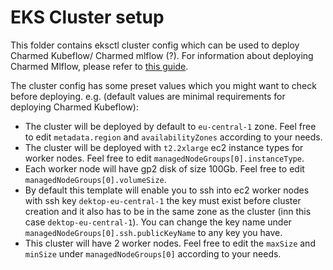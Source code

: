 # EKS Cluster setup
This folder contains eksctl cluster config which can be used to deploy Charmed Kubeflow/ Charmed mlflow (?). 
For information about deploying Charmed Mlflow, please refer to [this guide](https://discourse.charmhub.io/t/deploying-charmed-mlflow-v2-to-eks/10913).

The cluster config has some preset values which you might want to check before deploying. e.g. (default values are minimal requirements for deploying Charmed Kubeflow):
* The cluster will be deployed by default to `eu-central-1` zone. Feel free to edit `metadata.region` and `availabilityZones` according to your needs.
* The cluster will be deployed with `t2.2xlarge` ec2 instance types for worker nodes. Feel free to edit `managedNodeGroups[0].instanceType`.
* Each worker node will have gp2 disk of size 100Gb. Feel free to edit `managedNodeGroups[0].volumeSize`.
* By default this template will enable you to ssh into ec2 worker nodes with ssh key `dektop-eu-central-1` the key must exist before cluster creation and it also has to be in the same zone as the cluster (inn this case `dektop-eu-central-1`). You can change the key name under `managedNodeGroups[0].ssh.publicKeyName` to any key you have.
* This cluster will have 2 worker nodes. Feel free to edit the `maxSize` and `minSize` under `managedNodeGroups[0]` according to your needs.
